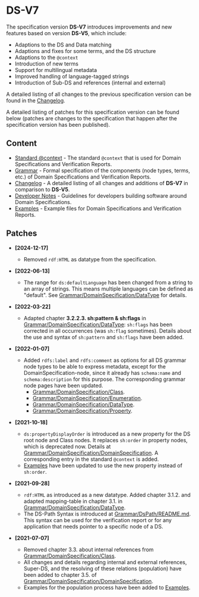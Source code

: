 # DS-V7

The specification version **DS-V7** introduces improvements and new features based on version **DS-V5**, which include:

* Adaptions to the DS and Data matching
* Adaptions and fixes for some terms, and the DS structure
* Adaptions to the `@context`
* Introduction of new terms
* Support for multilingual metadata
* Improved handling of language-tagged strings
* Introduction of Sub-DS and references (internal and external)

A detailed listing of all changes to the previous specification version can be found in the [Changelog](Changelog.md).

A detailed listing of patches for this specification version can be found below (patches are changes to the specification that happen after the specification version has been published).

## Content

* [Standard @context](./Grammar/DomainSpecification/Context.md) - The standard `@context` that is used for Domain Specifications and Verification Reports.
* [Grammar](./Grammar/README.md) - Formal specification of the components (node types, terms, etc.) of Domain Specifications and Verification Reports.
* [Changelog](Changelog.md) - A detailed listing of all changes and additions of **DS-V7** in comparison to **DS-V5**.
* [Developer Notes](DevNotes.md) - Guidelines for developers building software around Domain Specifications.
* [Examples](Examples/README.md) - Example files for Domain Specifications and Verification Reports.

## Patches

* **[2024-12-17]**
  * Removed `rdf:HTML` as datatype from the specification.

* **[2022-06-13]**
  * The range for `ds:defaultLanguage` has been changed from a string to an array of strings. This means multiple languages can be defined as "default". See [Grammar/DomainSpecification/DataType](./Grammar/DomainSpecification/DataType.md) for details.

* **[2022-03-22]**
  * Adapted chapter **3.2.2.3. sh:pattern & sh:flags** in [Grammar/DomainSpecification/DataType](./Grammar/DomainSpecification/DataType.md): `sh:flags` has been corrected in all occurrences (was `sh:flag` sometimes). Details about the use and syntax of `sh:pattern` and `sh:flags` have been added.

* **[2022-01-07]**
  * Added `rdfs:label` and `rdfs:comment` as options for all DS grammar node types to be able to express metadata, except for the DomainSpecification-node, since it already has `schema:name` and `schema:description` for this purpose. The corresponding grammar node pages have been updated.
    * [Grammar/DomainSpecification/Class](./Grammar/DomainSpecification/Class.md).
    * [Grammar/DomainSpecification/Enumeration](./Grammar/DomainSpecification/Enumeration.md).
    * [Grammar/DomainSpecification/DataType](./Grammar/DomainSpecification/DataType.md).
    * [Grammar/DomainSpecification/Property](./Grammar/DomainSpecification/Property.md).

* **[2021-10-18]**
  * `ds:propertyDisplayOrder` is introduced as a new property for the DS root node and Class nodes. It replaces `sh:order` in property nodes, which is deprecated now. Details at [Grammar/DomainSpecification/DomainSpecification](./Grammar/DomainSpecification/DomainSpecification.md). A corresponding entry in the standard `@context` is added. 
  * [Examples](Examples/README.md) have been updated to use the new property instead of `sh:order`.

* **[2021-09-28]**
  * `rdf:HTML` as introduced as a new datatype. Added chapter 3.1.2. and adapted mapping-table in chapter 3.1. in [Grammar/DomainSpecification/DataType](./Grammar/DomainSpecification/DataType.md).
  * The DS-Path Syntax is introduced at [Grammar/DsPath/README.md](./Grammar/DsPath/README.md). This syntax can be used for the verification report or for any application that needs pointer to a specific node of a DS.

* **[2021-07-07]** 
  * Removed chapter 3.3. about internal references from [Grammar/DomainSpecification/Class](./Grammar/DomainSpecification/Class.md).
  * All changes and details regarding internal and external references, Super-DS, and the resolving of these relations (population) have been added to chapter 3.5. of [Grammar/DomainSpecification/DomainSpecification](./Grammar/DomainSpecification/DomainSpecification.md).
  * Examples for the population process have been added to [Examples](Examples/README.md).
